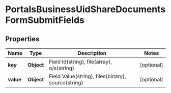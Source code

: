 

# PortalsBusinessUidShareDocumentsFormSubmitFields


## Properties

| Name | Type | Description | Notes |
|------------ | ------------- | ------------- | -------------|
|**key** | **Object** | Field Id(string), file(array), o/s(string) |  [optional] |
|**value** | **Object** | Field Value(string), files(binary), source(string) |  [optional] |



